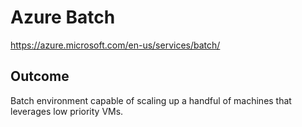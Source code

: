 # Azure Batch

https://azure.microsoft.com/en-us/services/batch/

## Outcome
Batch environment capable of scaling up a handful of machines that leverages low priority VMs.